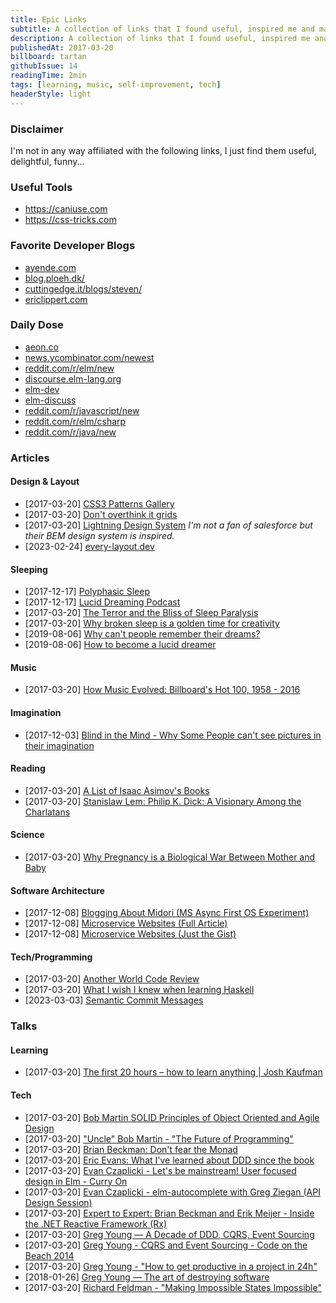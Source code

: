 ```yaml
---
title: Epic Links
subtitle: A collection of links that I found useful, inspired me and may bring you enjoyment and/or enlightenment as well.
description: A collection of links that I found useful, inspired me and may bring you enjoyment and/or enlightenment as well
publishedAt: 2017-03-20
billboard: tartan
githubIssue: 14
readingTime: 2min
tags: [learning, music, self-improvement, tech]
headerStyle: light
---
```


<h3 class="capitalize">Disclaimer</h3>
<p>I'm not in any way affiliated with the following links, I just find them useful, delightful, funny...</p>

<h3 class="mt-1">Useful Tools</h3>
<ul>
    <li><a href="https://caniuse.com" target="_blank" rel="noopener noreferrer">https://caniuse.com</a></li>
    <li><a href="https://css-tricks.com" target="_blank" rel="noopener noreferrer">https://css-tricks.com</a></li>
</ul>

<h3 class="mt-1">Favorite Developer Blogs</h3>
<ul>
    <li><a href="https://ayende.com" target="_blank" rel="noopener noreferrer">ayende.com</a></li>
    <li><a href="http://blog.ploeh.dk" target="_blank" rel="noopener noreferrer">blog.ploeh.dk/</a></li>
    <li><a href="https://cuttingedge.it/blogs/steven" target="_blank" rel="noopener noreferrer">cuttingedge.it/blogs/steven/</a></li>
    <li><a href="https://ericlippert.com" target="_blank" rel="noopener noreferrer">ericlippert.com</a></li>
</ul>

<h3 class="mt-1">Daily Dose</h3>
<ul>
    <li><a href="https://aeon.co" target="_blank" rel="noopener noreferrer">aeon.co</a></li>
    <li><a href="https://news.ycombinator.com/newest" target="_blank" rel="noopener noreferrer">news.ycombinator.com/newest</a></li>
    <li><a href="https://www.reddit.com/r/elm/new" target="_blank" rel="noopener noreferrer">reddit.com/r/elm/new</a></li>
    <li><a href="https://discourse.elm-lang.org" target="_blank" rel="noopener noreferrer">discourse.elm-lang.org</a></li>
    <li><a href="https://groups.google.com/forum/#!forum/elm-dev" target="_blank" rel="noopener noreferrer">elm-dev</a></li>
    <li><a href="https://groups.google.com/forum/#!forum/elm-discuss" target="_blank" rel="noopener noreferrer">elm-discuss</a></li>
    <li><a href="https://www.reddit.com/r/javascript/new" target="_blank" rel="noopener noreferrer">reddit.com/r/javascript/new</a></li>
    <li><a href="https://www.reddit.com/r/csharp/new" target="_blank" rel="noopener noreferrer">reddit.com/r/elm/csharp</a></li>
    <li><a href="https://www.reddit.com/r/java/new" target="_blank" rel="noopener noreferrer">reddit.com/r/java/new</a></li>
</ul>

<h3 class="mt-1">Articles</h3>
<h4 class="mt-1">Design &amp; Layout</h4>
<ul>
    <li>
        <span>[2017-03-20]</span>
        <a href="http://lea.verou.me/css3patterns/" target="_blank" rel="noopener noreferrer">CSS3 Patterns Gallery</a>
    </li>
    <li>
        <span>[2017-03-20]</span>
        <a href="https://css-tricks.com/dont-overthink-it-grids/" target="_blank" rel="noopener noreferrer">Don't overthink it grids</a>
    </li>
    <li>
        <span>[2017-03-20]</span>
        <a href="https://www.lightningdesignsystem.com/getting-started/" target="_blank" rel="noopener noreferrer">Lightning Design System</a>
        <em>I'm not a fan of salesforce but their BEM design system is inspired.</em>
    </li>
    <li>
        <span>[2023-02-24]</span>
        <a href="https://every-layout.dev" target="_blank" rel="noopener noreferrer">every-layout.dev</a>
    </li>
</ul>
<h4 class="mt-1">Sleeping</h4>
<ul>
    <li><span>[2017-12-17]</span>
    <a href="https://www.stevepavlina.com/blog/2005/10/polyphasic-sleep/" target="_blank" rel="noopener noreferrer">Polyphasic Sleep</a></li>
    <li><span>[2017-12-17]</span>
    <a href="https://www.stevepavlina.com/blog/2006/01/stevepavlinacom-podcast-010-lucid-dreaming/" target="_blank" rel="noopener noreferrer">Lucid Dreaming Podcast</a></li>
    <li><span>[2017-03-20]</span>
    <a href="https://aeon.co/essays/the-terror-and-the-bliss-of-sleep-paralysis" target="_blank" rel="noopener noreferrer">The Terror and the Bliss of Sleep Paralysis</a></li>
    <li><span>[2017-03-20]</span>
    <a href="https://aeon.co/essays/why-broken-sleep-is-a-golden-time-for-creativity" target="_blank" rel="noopener noreferrer">Why broken sleep is a golden time for creativity</a></li>
    <li><span>[2019-08-06]</span>
    <a href="http://www.bbc.com/future/story/20190516-why-cant-some-people-remember-their-dreams" target="_blank" rel="noopener noreferrer">Why can't people remember their dreams?</a></li>
    <li><span>[2019-08-06]</span>
    <a href="http://www.bbc.com/future/story/20190503-how-to-become-a-lucid-dreamer" target="_blank" rel="noopener noreferrer">How to become a lucid dreamer</a></li>
</ul>
<h4 class="mt-1">Music</h4>
<ul>
    <li><span>[2017-03-20]</span>
    <a href="https://pudding.cool/2017/03/music-history/index.html" target="_blank" rel="noopener noreferrer">How Music Evolved: Billboard's Hot 100, 1958 - 2016</a></li>
</ul>
<h4 class="mt-1">Imagination</h4>
<ul>
    <li><span>[2017-12-03]</span>
    <a href="https://theconversation.com/blind-in-the-mind-why-some-people-cant-see-pictures-in-their-imagination-86849" target="_blank" rel="noopener noreferrer">Blind in the Mind - Why Some People can't see pictures in their imagination</a></li>
</ul>
<h4 class="mt-1">Reading</h4>
<ul>
    <li><span>[2017-03-20]</span>
    <a href="http://www.asimovonline.com/oldsite/asimov_titles.html" target="_blank" rel="noopener noreferrer">A List of Isaac Asimov's Books</a></li>
    <li><span>[2017-03-20]</span>
    <a href="http://www.depauw.edu/sfs/backissues/5/lem5art.htm" target="_blank" rel="noopener noreferrer">Stanislaw Lem: Philip K. Dick: A Visionary Among the Charlatans</a></li>
</ul>
<h4 class="mt-1">Science</h4>
<ul>
    <li><span>[2017-03-20]</span>
    <a href="https://aeon.co/essays/why-pregnancy-is-a-biological-war-between-mother-and-baby" target="_blank" rel="noopener noreferrer">Why Pregnancy is a Biological War Between Mother and Baby</a></li>
</ul>
<h4 class="mt-1">Software Architecture</h4>
<ul>
    <li>
        <span>[2017-12-08]</span>
        <a href="http://joeduffyblog.com/2015/11/03/blogging-about-midori/" target="_blank" rel="noopener noreferrer">Blogging About Midori (MS Async First OS Experiment)</a>
    </li>
    <li>
        <span>[2017-12-08]</span>
        <a href="https://gustafnk.github.io/microservice-websites/" target="_blank" rel="noopener noreferrer">Microservice Websites (Full Article)</a>
    </li>
    <li>
        <span>[2017-12-08]</span>
        <a href="http://microservice-websites.netlify.com/" target="_blank" rel="noopener noreferrer">Microservice Websites (Just the Gist)</a>
    </li>
</ul>
<h4 class="mt-1">Tech/Programming</h4>
<ul>
    <li>
        <span>[2017-03-20]</span>
        <a href="http://fabiensanglard.net/anotherWorld_code_review/index.php" target="_blank" rel="noopener noreferrer">Another World Code Review</a>
    </li>
    <li>
        <span>[2017-03-20]</span>
        <a href="http://dev.stephendiehl.com/hask/" target="_blank" rel="noopener noreferrer">What I wish I knew when learning Haskell</a>
    </li>
    <li>
        <span>[2023-03-03]</span>
        <a href="https://sparkbox.com/foundry/semantic_commit_messages" target="_blank" rel="noopener noreferrer">Semantic Commit Messages</a>
    </li>
</ul>

<h3 class="mt-1">Talks</h3>
<h4 class="mt-1">Learning</h4>
<ul>
    <li><span>[2017-03-20]</span>
    <a href="https://www.youtube.com/watch?v=5MgBikgcWnY" target="_blank" rel="noopener noreferrer">The first 20 hours – how to learn anything | Josh Kaufman</a></li>
</ul>
<h4 class="mt-1">Tech</h4>
<ul>
    <li>
        <span>[2017-03-20]</span>
        <a href="https://www.youtube.com/watch?v=TMuno5RZNeE" target="_blank" rel="noopener noreferrer">Bob Martin SOLID Principles of Object Oriented and Agile Design</a>
    </li>
    <li>
        <span>[2017-03-20]</span>
        <a href="https://www.youtube.com/watch?v=ecIWPzGEbFc" target="_blank" rel="noopener noreferrer">"Uncle" Bob Martin - "The Future of Programming"</a>
    </li>
    <li>
        <span>[2017-03-20]</span>
        <a href="https://www.youtube.com/watch?v=ZhuHCtR3xq8" target="_blank" rel="noopener noreferrer">Brian Beckman: Don't fear the Monad</a>
    </li>
    <li>
        <span>[2017-03-20]</span>
        <a href="https://www.youtube.com/watch?v=lE6Hxz4yomA" target="_blank" rel="noopener noreferrer">Eric Evans: What I've learned about DDD since the book</a>
    </li>
    <li>
        <span>[2017-03-20]</span>
        <a href="https://www.youtube.com/watch?v=oYk8CKH7OhE" target="_blank" rel="noopener noreferrer">Evan Czaplicki - Let's be mainstream! User focused design in Elm - Curry On</a>
    </li>
    <li>
        <span>[2017-03-20]</span>
        <a href="https://www.youtube.com/watch?v=KSuCYUqY058" target="_blank" rel="noopener noreferrer">Evan Czaplicki - elm-autocomplete with Greg Ziegan (API Design Session)</a>
    </li>
    <li>
        <span>[2017-03-20]</span>
        <a href="https://www.youtube.com/watch?v=looJcaeboBY" target="_blank" rel="noopener noreferrer">Expert to Expert: Brian Beckman and Erik Meijer - Inside the .NET Reactive Framework (Rx)</a>
    </li>
    <li>
        <span>[2017-03-20]</span>
        <a href="https://www.youtube.com/watch?v=LDW0QWie21s" target="_blank" rel="noopener noreferrer">Greg Young — A Decade of DDD, CQRS, Event Sourcing</a>
    </li>
    <li>
        <span>[2017-03-20]</span>
        <a href="https://www.youtube.com/watch?v=JHGkaShoyNs" target="_blank" rel="noopener noreferrer">Greg Young - CQRS and Event Sourcing - Code on the Beach 2014</a>
    </li>
    <li>
        <span>[2017-03-20]</span>
        <a href="https://www.youtube.com/watch?v=KaLROwp-VDY" target="_blank" rel="noopener noreferrer">Greg Young - "How to get productive in a project in 24h"</a>
    </li>
    <li>
        <span>[2018-01-26]</span>
        <a href="https://vimeo.com/108441214" target="_blank" rel="noopener noreferrer">Greg Young — The art of destroying software</a>
    </li>
    <li>
        <span>[2017-03-20]</span>
        <a href="https://www.youtube.com/watch?v=IcgmSRJHu_8" target="_blank" rel="noopener noreferrer">Richard Feldman - "Making Impossible States Impossible" </a>
    </li>
</ul>
